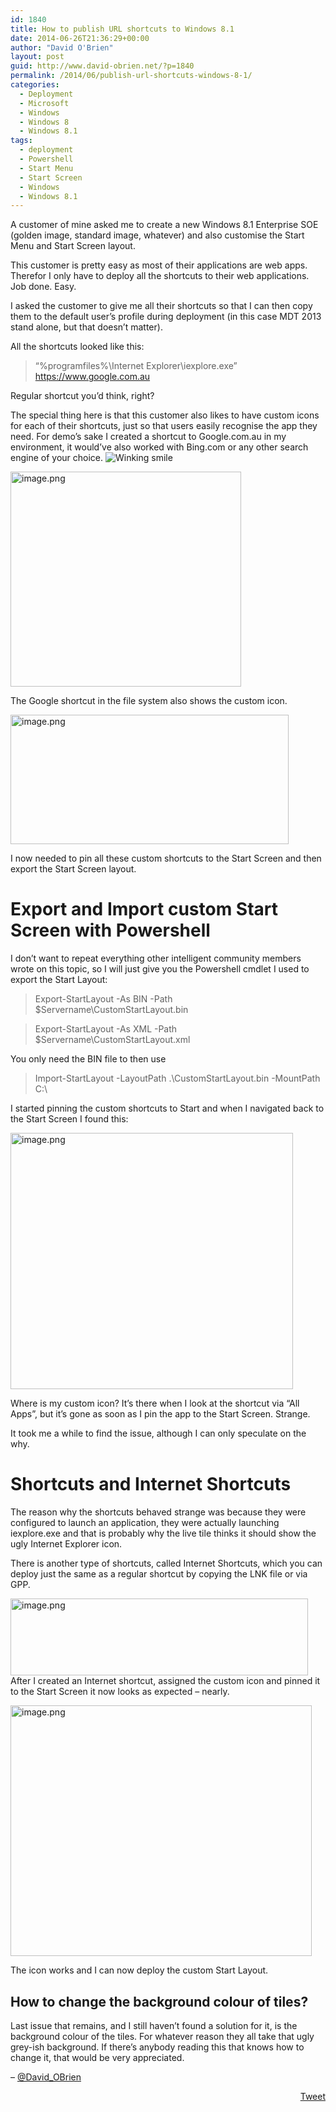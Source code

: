 ```yaml
---
id: 1840
title: How to publish URL shortcuts to Windows 8.1
date: 2014-06-26T21:36:29+00:00
author: "David O'Brien"
layout: post
guid: http://www.david-obrien.net/?p=1840
permalink: /2014/06/publish-url-shortcuts-windows-8-1/
categories:
  - Deployment
  - Microsoft
  - Windows
  - Windows 8
  - Windows 8.1
tags:
  - deployment
  - Powershell
  - Start Menu
  - Start Screen
  - Windows
  - Windows 8.1
---
```

A customer of mine asked me to create a new Windows 8.1 Enterprise SOE (golden image, standard image, whatever) and also customise the Start Menu and Start Screen layout.
  
This customer is pretty easy as most of their applications are web apps. Therefor I only have to deploy all the shortcuts to their web applications. Job done. Easy.

I asked the customer to give me all their shortcuts so that I can then copy them to the default user&#8217;s profile during deployment (in this case MDT 2013 stand alone, but that doesn&#8217;t matter).

All the shortcuts looked like this:

> &#8220;%programfiles%\Internet Explorer\iexplore.exe&#8221; <a href="https://www.google.com.au" onclick="_gaq.push(['_trackEvent', 'outbound-article', 'https://www.google.com.au', 'https://www.google.com.au']);" >https://www.google.com.au</a>

Regular shortcut you&#8217;d think, right?

The special thing here is that this customer also likes to have custom icons for each of their shortcuts, just so that users easily recognise the app they need. For demo&#8217;s sake I created a shortcut to Google.com.au in my environment, it would&#8217;ve also worked with Bing.com or any other search engine of your choice. <img class="img-responsive wlEmoticon wlEmoticon-winkingsmile" style="border-style: none;" src="$wlEmoticon-winkingsmile[2].png" alt="Winking smile" />

<a href="http://www.david-obrien.net/wp-content/uploads/2014/06/image.png" onclick="_gaq.push(['_trackEvent', 'outbound-article', 'http://www.david-obrien.net/wp-content/uploads/2014/06/image.png', '']);" class="broken_link"><img class="img-responsive aligncenter size-full wp-image-1830" src="http://www.david-obrien.net/wp-content/uploads/2014/06/image.png" alt="image.png" width="369" height="344" /></a>

The Google shortcut in the file system also shows the custom icon.

<a href="http://www.david-obrien.net/wp-content/uploads/2014/06/image1.png" onclick="_gaq.push(['_trackEvent', 'outbound-article', 'http://www.david-obrien.net/wp-content/uploads/2014/06/image1.png', '']);" class="broken_link"><img class="img-responsive aligncenter  wp-image-1832" src="http://www.david-obrien.net/wp-content/uploads/2014/06/image1.png" alt="image.png" width="445" height="207" srcset="/media/2014/06/image1-300x139.png 300w, /media/2014/06/image1-250x116.png 250w, /media/2014/06/image1.png 784w" sizes="(max-width: 445px) 100vw, 445px" /></a>

I now needed to pin all these custom shortcuts to the Start Screen and then export the Start Screen layout.

# Export and Import custom Start Screen with Powershell

I don&#8217;t want to repeat everything other intelligent community members wrote on this topic, so I will just give you the Powershell cmdlet I used to export the Start Layout:

> Export-StartLayout -As BIN -Path $Servername\CustomStartLayout.bin
  
> Export-StartLayout -As XML -Path $Servername\CustomStartLayout.xml

You only need the BIN file to then use

> Import-StartLayout -LayoutPath .\CustomStartLayout.bin -MountPath C:\

I started pinning the custom shortcuts to Start and when I navigated back to the Start Screen I found this:

<a href="http://www.david-obrien.net/wp-content/uploads/2014/06/image2.png" onclick="_gaq.push(['_trackEvent', 'outbound-article', 'http://www.david-obrien.net/wp-content/uploads/2014/06/image2.png', '']);" class="broken_link"><img class="img-responsive aligncenter  wp-image-1834" src="http://www.david-obrien.net/wp-content/uploads/2014/06/image2.png" alt="image.png" width="452" height="410" /></a>

Where is my custom icon? It&#8217;s there when I look at the shortcut via &#8220;All Apps&#8221;, but it&#8217;s gone as soon as I pin the app to the Start Screen. Strange.

It took me a while to find the issue, although I can only speculate on the why.

# Shortcuts and Internet Shortcuts

The reason why the shortcuts behaved strange was because they were configured to launch an application, they were actually launching iexplore.exe and that is probably why the live tile thinks it should show the ugly Internet Explorer icon.

There is another type of shortcuts, called Internet Shortcuts, which you can deploy just the same as a regular shortcut by copying the LNK file or via GPP.

<a href="http://www.david-obrien.net/wp-content/uploads/2014/06/image3.png" onclick="_gaq.push(['_trackEvent', 'outbound-article', 'http://www.david-obrien.net/wp-content/uploads/2014/06/image3.png', '']);" class="broken_link"><img class="img-responsive aligncenter  wp-image-1836" src="http://www.david-obrien.net/wp-content/uploads/2014/06/image3.png" alt="image.png" width="476" height="123" srcset="/media/2014/06/image3-300x77.png 300w, /media/2014/06/image3.png 809w" sizes="(max-width: 476px) 100vw, 476px" /></a>After I created an Internet shortcut, assigned the custom icon and pinned it to the Start Screen it now looks as expected &#8211; nearly.

<a href="http://www.david-obrien.net/wp-content/uploads/2014/06/image4.png" onclick="_gaq.push(['_trackEvent', 'outbound-article', 'http://www.david-obrien.net/wp-content/uploads/2014/06/image4.png', '']);" class="broken_link"><img class="img-responsive aligncenter  wp-image-1838" src="http://www.david-obrien.net/wp-content/uploads/2014/06/image4.png" alt="image.png" width="482" height="401" srcset="/media/2014/06/image4-300x249.png 300w, /media/2014/06/image4-180x150.png 180w, /media/2014/06/image4.png 748w" sizes="(max-width: 482px) 100vw, 482px" /></a>

The icon works and I can now deploy the custom Start Layout.

## How to change the background colour of tiles?

Last issue that remains, and I still haven&#8217;t found a solution for it, is the background colour of the tiles. For whatever reason they all take that ugly grey-ish background. If there&#8217;s anybody reading this that knows how to change it, that would be very appreciated.

&#8211; <a href="http://twitter.com/david_obrien" onclick="_gaq.push(['_trackEvent', 'outbound-article', 'http://twitter.com/david_obrien', '@David_OBrien']);" target="_blank">@David_OBrien</a> 

<div style="float: right; margin-left: 10px;">
  <a href="https://twitter.com/share" onclick="_gaq.push(['_trackEvent', 'outbound-article', 'https://twitter.com/share', 'Tweet']);" class="twitter-share-button" data-hashtags="deployment,Powershell,Start+Menu,Start+Screen,Windows,Windows+8.1" data-count="vertical" data-url="http://www.david-obrien.net/2014/06/publish-url-shortcuts-windows-8-1/">Tweet</a>
</div>

